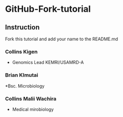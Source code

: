 # GitHub-Fork-tutorial 

## Instruction

Fork this tutorial and add your name to the README.md


### Collins Kigen


* Genomics Lead KEMRI/USAMRD-A

### Brian KImutai
*Bsc. Microbiology

### Collins Malii Wachira

* Medical mirobiology

